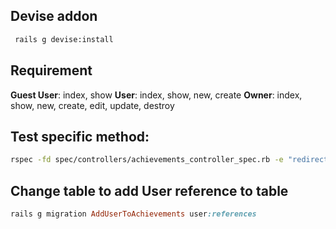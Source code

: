 ## Devise addon
```sh
 rails g devise:install

```
## Requirement
**Guest User**: index, show
**User**: index, show, new, create
**Owner**: index, show, new, create, edit, update, destroy

## Test specific method:

```sh
rspec -fd spec/controllers/achievements_controller_spec.rb -e "redirect to login page"
```

## Change table to add User reference to table

```ruby
rails g migration AddUserToAchievements user:references
```
